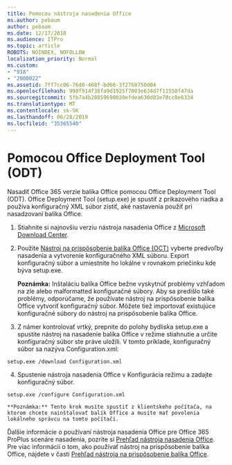 ```yaml
---
title: Pomocou nástroja nasadenia Office
ms.author: pebaum
author: pebaum
ms.date: 12/17/2018
ms.audience: ITPro
ms.topic: article
ROBOTS: NOINDEX, NOFOLLOW
localization_priority: Normal
ms.custom:
- "918"
- "2000022"
ms.assetid: 7ff7cc06-76d0-468f-bd66-3f2760750d04
ms.openlocfilehash: 998f914f38fa9d1925f7003e634d7f11550f47da
ms.sourcegitcommit: 5fb7a4b28859690020efdea630d03e70cc0e6334
ms.translationtype: MT
ms.contentlocale: sk-SK
ms.lasthandoff: 06/28/2019
ms.locfileid: "35365540"
---
```

# <a name="using-the-office-deployment-tool-odt"></a>Pomocou Office Deployment Tool (ODT)

Nasadiť Office 365 verzie balíka Office pomocou Office Deployment Tool (ODT). Office Deployment Tool (setup.exe) je spustiť z príkazového riadka a používa konfiguračný XML súbor zistiť, aké nastavenia použiť pri nasadzovaní balíka Office.
  
1. Stiahnite si najnovšiu verziu nástroja nasadenia Office z [Microsoft Download Center](http://go.microsoft.com/fwlink/p/?LinkID=626065).

2. Použite [Nástroj na prispôsobenie balíka Office (OCT)](https://config.office.com) vyberte predvoľby nasadenia a vytvorenie konfiguračného XML súboru. Export konfiguračný súbor a umiestnite ho lokálne v rovnakom priečinku kde býva setup.exe.

    **Poznámka:** Inštaláciu balíka Office bežne vyskytnúť problémy vzhľadom na zle alebo malformatted konfiguračné súbory. Aby sa predišlo také problémy, odporúčame, že používate nástroj na prispôsobenie balíka Office vytvoriť konfiguračný súbor. Môžete tiež importovať existujúce konfiguračné súbory do nástroj na prispôsobenie balíka Office.

3. Z námer kontrolovať vrtký, prepnite do polohy bydliska setup.exe a spustite nástroj na nasadenie balíka Office v režime stiahnutie a určite konfiguračný súbor ste práve uložili. V tomto príklade, konfiguračný súbor sa nazýva Configuration.xml:
    
  ```
  setup.exe /download Configuration.xml  
  ```

4. Spustenie nástroja nasadenia Office v Konfigurácia režimu a zadajte konfiguračný súbor.
    
  ```
  setup.exe /configure Configuration.xml
  ```

    **Poznámka:** Tento krok musíte spustiť z klientskeho počítača, na ktorom chcete nainštalovať balík Office a musíte mať povolenia lokálneho správcu na tomto počítači.

Ďalšie informácie o používaní nástroja nasadenia Office pre Office 365 ProPlus scenáre nasadenia, pozrite si [Prehľad nástroja nasadenia Office](https://docs.microsoft.com/deployoffice/overview-of-the-office-2016-deployment-tool). Pre viac informácií o tom, ako používať nástroj na prispôsobenie balíka Office, nájdete v časti [Prehľad nástroja na prispôsobenie balíka Office](https://docs.microsoft.com/DeployOffice/overview-of-the-office-customization-tool-for-click-to-run).
